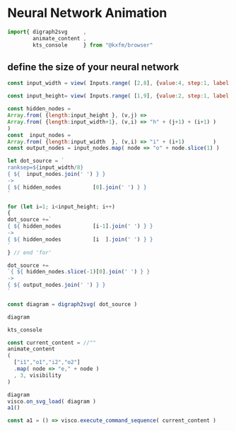 # Neural Network Animation
  
```js
import{ digraph2svg     ,
        animate_content ,
        kts_console     } from "@kxfm/browser"
```

<div class="card">

## define the size of your neural network

```js
const input_width = view( Inputs.range( [2,8], {value:4, step:1, label:"Input / Output width"} ) )
```
```js
const input_height= view( Inputs.range( [1,9], {value:2, step:1, label:"n hidden layers"} ) )
```
</div>

```js
const hidden_nodes =
Array.from( {length:input_height }, (v,j) => 
Array.from( {length:input_width+1}, (v,i) => "h" + (j+1) + (i+1) )
)
const  input_nodes =
Array.from( {length:input_width  }, (v,i) => "i" + (i+1)         )
const output_nodes = input_nodes.map( node => "o" + node.slice(1) )

let dot_source = `
ranksep=${input_width/8}
{ ${  input_nodes.join(' ') } }
-> 
{ ${ hidden_nodes          [0].join(' ') } }
`

for (let i=1; i<input_height; i++)
{
dot_source +=`
{ ${ hidden_nodes          [i-1].join(' ') } }
-> 
{ ${ hidden_nodes          [i  ].join(' ') } }
`
} // end 'for'

dot_source +=
`{ ${ hidden_nodes.slice(-1)[0].join(' ') } }
-> 
{ ${ output_nodes.join(' ') } }
`
```

```js
const diagram = digraph2svg( dot_source )
```

<div class="card">

```js
diagram
```

```js
kts_console
```
</div>

```js
const current_content = //""
animate_content
( 
  ["i1","o1","i2","o2"]
  .map( node => "e," + node )
  , 3, visibility 
)
```

```js
diagram
visco.on_svg_load( diagram )
a1()
```

```js
const a1 = () => visco.execute_command_sequence( current_content )
```
